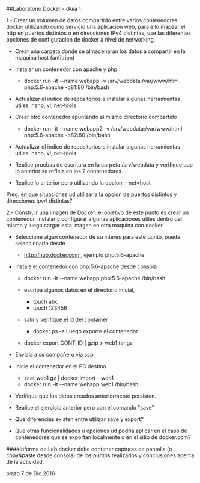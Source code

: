 ##Laboratorio Docker - Guia 1

1.- Crear un volumen de datos compartido entre varios contenedores docker utilizando como servicio una aplicacion web, para ello mapear el http en puertos distintos o en direcciones IPv4 distintas, use las diferentes opciones de configuracion de docker a nivel de networking.


- Crear una carpeta donde se almacenaran los datos a compartir en la maquina host (anfitrion)
- Instalar un contenedor con apache y php
  - docker run -it --name webapp -v /srv/webdata:/var/www/html php:5.6-apache -p81:80 /bin/bash

- Actualizar el indice de repositorios e instalar algunas herramientas utiles, nano, vi, net-tools
- Crear otro contenedor apuntando al mismo directorio compartido
  - docker run -it --name webapp2 -v /srv/webdata:/var/www/html php:5.6-apache -p82:80 /bin/bash
- Actualizar el indice de repositorios e instalar algunas herramientas utiles, nano, vi, net-tools
- Realice pruebas de escritura en la carpeta /srv/webdata y verifique que lo anterior se refleja en los 2 contenedores.
- Realice lo anterior pero utilizando la opcion --net=host

Preg. en que situaciones ud utilizaria la opcion de puertos distintos y direcciones ipv4 distintas?


2.- Construir una imagen de Docker: el objetivo de este punto es crear un contenedor, instalar y configurar algunas aplicaciones utiles dentro del mismo y luego cargar esta imagen en otra maquina con docker.

- Seleccione algun contenedor de su interes para este punto, puede seleccionarlo desde

  - http://hub.docker.com , ejemplo php:5.6-apache
  
- Instale el contenedor con php:5.6-apache desde consola

  - docker run -it --name webapp  php:5.6-apache /bin/bash
  - escriba algunos datos en el directorio inicial,
    - touch abc
    - touch 123456
  - salir y verifique el id del container
    - docker ps -a
Luego exporte el contenedor

  - docker export CONT_ID | gzip > web1.tar.gz
  
- Enviala a su compañero via scp

- Inicie el contenedor en el PC destino

  - zcat web1.gz | docker import - web1
  - docker run -it --name webapp  web1 /bin/bash
  
- Verifique que los datos creados anteriormente persisten.

- Realice el ejercicio anterior pero con el comando "save"

- Que diferencias existen entre utilizar save y export?

- Que otras funcionalidades u opciones ud podria aplicar en el caso de contenedores que se exportan localmente o en el sitio de docker.com?

####Informe de Lab docker debe contener capturas de pantalla (o copy&paste desde consola) de los puntos realizados y conclusiones acerca de la actividad.

plazo 7 de Dic.2016
